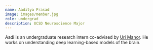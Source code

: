 ```yaml
---
name: Aaditya Prasad
image: images/member.jpg
role: undergrad
description: UCSD Neuroscience Major
---
```


Aadi is an undergraduate research intern co-advised by [Uri Manor](https://manor.salk.edu/). He works on understanding deep learning-based models of the brain.